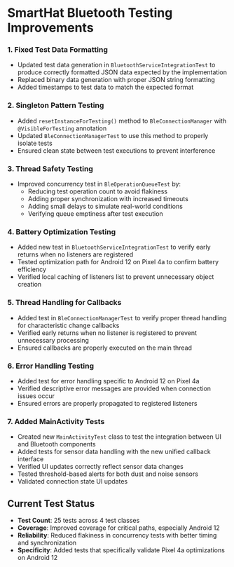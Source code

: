 # SmartHat Bluetooth Testing Improvements


### 1. Fixed Test Data Formatting

- Updated test data generation in `BluetoothServiceIntegrationTest` to produce correctly formatted JSON data expected by the implementation
- Replaced binary data generation with proper JSON string formatting
- Added timestamps to test data to match the expected format

### 2. Singleton Pattern Testing

- Added `resetInstanceForTesting()` method to `BleConnectionManager` with `@VisibleForTesting` annotation
- Updated `BleConnectionManagerTest` to use this method to properly isolate tests
- Ensured clean state between test executions to prevent interference

### 3. Thread Safety Testing

- Improved concurrency test in `BleOperationQueueTest` by:
  - Reducing test operation count to avoid flakiness
  - Adding proper synchronization with increased timeouts
  - Adding small delays to simulate real-world conditions
  - Verifying queue emptiness after test execution

### 4. Battery Optimization Testing

- Added new test in `BluetoothServiceIntegrationTest` to verify early returns when no listeners are registered
- Tested optimization path for Android 12 on Pixel 4a to confirm battery efficiency
- Verified local caching of listeners list to prevent unnecessary object creation

### 5. Thread Handling for Callbacks

- Added test in `BleConnectionManagerTest` to verify proper thread handling for characteristic change callbacks
- Verified early returns when no listener is registered to prevent unnecessary processing
- Ensured callbacks are properly executed on the main thread

### 6. Error Handling Testing

- Added test for error handling specific to Android 12 on Pixel 4a
- Verified descriptive error messages are provided when connection issues occur
- Ensured errors are properly propagated to registered listeners

### 7. Added MainActivity Tests

- Created new `MainActivityTest` class to test the integration between UI and Bluetooth components
- Added tests for sensor data handling with the new unified callback interface
- Verified UI updates correctly reflect sensor data changes
- Tested threshold-based alerts for both dust and noise sensors
- Validated connection state UI updates

## Current Test Status

- **Test Count**: 25 tests across 4 test classes
- **Coverage**: Improved coverage for critical paths, especially Android 12
- **Reliability**: Reduced flakiness in concurrency tests with better timing and synchronization
- **Specificity**: Added tests that specifically validate Pixel 4a optimizations on Android 12